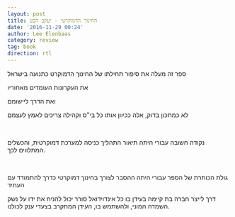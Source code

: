```yaml
---
layout: post
title: החינוך הדמוקרטי - יעקב הכט
date: '2016-11-29 00:24'
author: Lee Elenbaas
category: review
tag: book
direction: rtl
---
```


ספר זה מעלה את סיפור תחילתו של החינוך הדמוקרט כתנועה בישראל

את העקרונות העומדים מאחוריו

ואת הדרך ליישומם

לא כמתכון בדוק, אלה ככיוון אותו כל בי"ס וקהילה צריכים לאמץ לעצמם

<br>

נקודה חשובה עבורי היתה תיאור התהליך כניסה למערכת דמוקרטית, והכשלים המתלווים לכך.

<br>

גולת הכותרת של הספר עבורי היתה ההסבר לצורך בחינוך דמוקרטי כדרך להתמודד עם העתיד

דרך לייצר חברה בת קיימה בעידן בו כל אינדוידואל סורר יכול להניח את ידו על נשק השמדה המוני, ולהשתמש בו, העידן המתקרב בצעדי ענק לכולנו.
